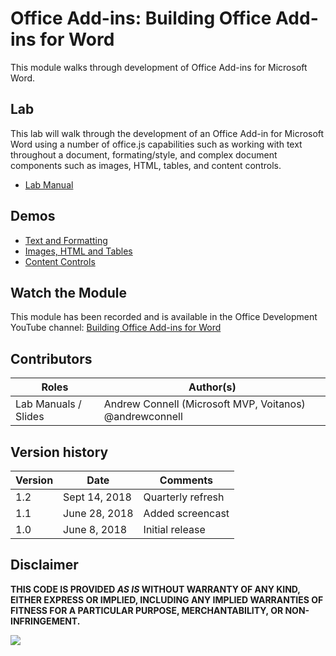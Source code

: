 # Office Add-ins: Building Office Add-ins for Word

This module walks through development of Office Add-ins for Microsoft Word.

## Lab

This lab will walk through the development of an Office Add-in for Microsoft Word using a number of office.js capabilities such as working with text throughout a document, formating/style, and complex document components such as images, HTML, tables, and content controls.

- [Lab Manual](./Lab.md)

## Demos

- [Text and Formatting](./Demos/01%20Text%20and%20Formatting)
- [Images, HTML and Tables](./Demos/02%20Images%20HTML%20and%20Tables)
- [Content Controls](./Demos/03%20Content%20Controls)

## Watch the Module

This module has been recorded and is available in the Office Development YouTube channel: [Building Office Add-ins for Word](https://youtu.be/p8kVfT7roic)

## Contributors

|        Roles         |                        Author(s)                        |
| -------------------- | ------------------------------------------------------- |
| Lab Manuals / Slides | Andrew Connell (Microsoft MVP, Voitanos) @andrewconnell |

## Version history

| Version |     Date      |     Comments      |
| ------- | ------------- | ----------------- |
| 1.2     | Sept 14, 2018 | Quarterly refresh |
| 1.1     | June 28, 2018 | Added screencast  |
| 1.0     | June 8, 2018  | Initial release   |

## Disclaimer

**THIS CODE IS PROVIDED *AS IS* WITHOUT WARRANTY OF ANY KIND, EITHER EXPRESS OR IMPLIED, INCLUDING ANY IMPLIED WARRANTIES OF FITNESS FOR A PARTICULAR PURPOSE, MERCHANTABILITY, OR NON-INFRINGEMENT.**

<img src="https://telemetry.sharepointpnp.com/TrainingContent/OfficeAddin/01-building-add-ins-for-microsoft-word" />
